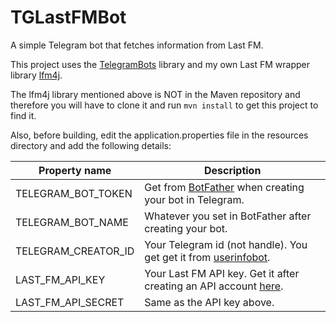 # TGLastFMBot
A simple Telegram bot that fetches information from Last FM.

This project uses the [TelegramBots](https://github.com/rubenlagus/TelegramBots) library and my own Last FM wrapper library [lfm4j](https://github.com/desmond27/lfm4j).

The lfm4j library mentioned above is NOT in the Maven repository and therefore you will have to clone it and run `mvn install` to get this project to find it.

Also, before building, edit the application.properties file in the resources directory and add the following details:

|Property name |Description |
|--- |--- |
|TELEGRAM_BOT_TOKEN| Get from [BotFather](https://telegram.im/BotFather) when creating your bot in Telegram. |
|TELEGRAM_BOT_NAME| Whatever you set in BotFather after creating your bot. |
|TELEGRAM_CREATOR_ID| Your Telegram id (not handle). You get get it from [userinfobot](https://t.me/userinfobot). |
|LAST_FM_API_KEY| Your Last FM API key. Get it after creating an API account [here](https://www.last.fm/api/account/create). |
|LAST_FM_API_SECRET| Same as the API key above. |
